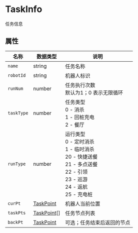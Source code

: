 # TaskInfo

任务信息

## 属性

| 名称       | 数据类型                          | 说明                                                         |
| ---------- | --------------------------------- | ------------------------------------------------------------ |
| `name`     | string                            | 任务名称                                                     |
| `robotId`  | string                            | 机器人标识                                                   |
| `runNum`   | number                            | 任务执行次数<br/>默认为1；0 表示无限循环                     |
| `taskType` | number                            | 任务类型<br/>0 - 消杀<br/>1 - 回桩充电<br/>2 - 餐厅          |
| `runType`  | number                            | 运行类型<br/>0 - 定时消杀<br/>1 - 临时消杀<br/>20 - 快捷送餐<br/>21 - 多点送餐<br/>22 - 引领<br/>23 - 巡游<br/>24 - 返航<br/>25 - 充电桩 |
| `curPt`    | [TaskPoint](#/Define-TaskPoint)   | 机器人当前位置                                               |
| `taskPts`  | [TaskPoint](#/Define-TaskPoint)[] | 任务节点列表                                                 |
| `backPt`   | [TaskPoint](#/Define-TaskPoint)   | 可选；任务结束后返回的节点                                   |























